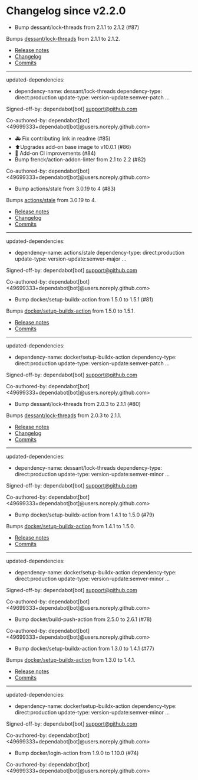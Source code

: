 # Changelog since v2.2.0
- Bump dessant/lock-threads from 2.1.1 to 2.1.2 (#87)

Bumps [dessant/lock-threads](https://github.com/dessant/lock-threads) from 2.1.1 to 2.1.2.
- [Release notes](https://github.com/dessant/lock-threads/releases)
- [Changelog](https://github.com/dessant/lock-threads/blob/master/CHANGELOG.md)
- [Commits](https://github.com/dessant/lock-threads/compare/v2.1.1...v2.1.2)

---
updated-dependencies:
- dependency-name: dessant/lock-threads
  dependency-type: direct:production
  update-type: version-update:semver-patch
...

Signed-off-by: dependabot[bot] <support@github.com>

Co-authored-by: dependabot[bot] <49699333+dependabot[bot]@users.noreply.github.com> 
- 🚑 Fix contributing link in readme (#85) 
- ⬆️Upgrades add-on base image to v10.0.1 (#86) 
- 🚀 Add-on CI improvements (#84) 
- Bump frenck/action-addon-linter from 2.1 to 2.2 (#82)

Co-authored-by: dependabot[bot] <49699333+dependabot[bot]@users.noreply.github.com> 
- Bump actions/stale from 3.0.19 to 4 (#83)

Bumps [actions/stale](https://github.com/actions/stale) from 3.0.19 to 4.
- [Release notes](https://github.com/actions/stale/releases)
- [Changelog](https://github.com/actions/stale/blob/main/CHANGELOG.md)
- [Commits](https://github.com/actions/stale/compare/v3.0.19...v4)

---
updated-dependencies:
- dependency-name: actions/stale
  dependency-type: direct:production
  update-type: version-update:semver-major
...

Signed-off-by: dependabot[bot] <support@github.com>

Co-authored-by: dependabot[bot] <49699333+dependabot[bot]@users.noreply.github.com> 
- Bump docker/setup-buildx-action from 1.5.0 to 1.5.1 (#81)

Bumps [docker/setup-buildx-action](https://github.com/docker/setup-buildx-action) from 1.5.0 to 1.5.1.
- [Release notes](https://github.com/docker/setup-buildx-action/releases)
- [Commits](https://github.com/docker/setup-buildx-action/compare/v1.5.0...v1.5.1)

---
updated-dependencies:
- dependency-name: docker/setup-buildx-action
  dependency-type: direct:production
  update-type: version-update:semver-patch
...

Signed-off-by: dependabot[bot] <support@github.com>

Co-authored-by: dependabot[bot] <49699333+dependabot[bot]@users.noreply.github.com> 
- Bump dessant/lock-threads from 2.0.3 to 2.1.1 (#80)

Bumps [dessant/lock-threads](https://github.com/dessant/lock-threads) from 2.0.3 to 2.1.1.
- [Release notes](https://github.com/dessant/lock-threads/releases)
- [Changelog](https://github.com/dessant/lock-threads/blob/master/CHANGELOG.md)
- [Commits](https://github.com/dessant/lock-threads/compare/v2.0.3...v2.1.1)

---
updated-dependencies:
- dependency-name: dessant/lock-threads
  dependency-type: direct:production
  update-type: version-update:semver-minor
...

Signed-off-by: dependabot[bot] <support@github.com>

Co-authored-by: dependabot[bot] <49699333+dependabot[bot]@users.noreply.github.com> 
- Bump docker/setup-buildx-action from 1.4.1 to 1.5.0 (#79)

Bumps [docker/setup-buildx-action](https://github.com/docker/setup-buildx-action) from 1.4.1 to 1.5.0.
- [Release notes](https://github.com/docker/setup-buildx-action/releases)
- [Commits](https://github.com/docker/setup-buildx-action/compare/v1.4.1...v1.5.0)

---
updated-dependencies:
- dependency-name: docker/setup-buildx-action
  dependency-type: direct:production
  update-type: version-update:semver-minor
...

Signed-off-by: dependabot[bot] <support@github.com>

Co-authored-by: dependabot[bot] <49699333+dependabot[bot]@users.noreply.github.com> 
- Bump docker/build-push-action from 2.5.0 to 2.6.1 (#78)

Co-authored-by: dependabot[bot] <49699333+dependabot[bot]@users.noreply.github.com> 
- Bump docker/setup-buildx-action from 1.3.0 to 1.4.1 (#77)

Bumps [docker/setup-buildx-action](https://github.com/docker/setup-buildx-action) from 1.3.0 to 1.4.1.
- [Release notes](https://github.com/docker/setup-buildx-action/releases)
- [Commits](https://github.com/docker/setup-buildx-action/compare/v1.3.0...v1.4.1)

---
updated-dependencies:
- dependency-name: docker/setup-buildx-action
  dependency-type: direct:production
  update-type: version-update:semver-minor
...

Signed-off-by: dependabot[bot] <support@github.com>

Co-authored-by: dependabot[bot] <49699333+dependabot[bot]@users.noreply.github.com> 
- Bump docker/login-action from 1.9.0 to 1.10.0 (#74)

Co-authored-by: dependabot[bot] <49699333+dependabot[bot]@users.noreply.github.com> 
